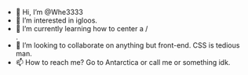 - 👋 Hi, I’m @Whe3333
- 👀 I’m interested in igloos.
- 🌱 I’m currently learning how to center a /<div/>.
- 💞️ I’m looking to collaborate on anything but front-end. CSS is tedious man.
- 📫 How to reach me? Go to Antarctica or call me or something idk.

<!---
Whe3333/Whe3333 is a ✨ special ✨ repository because its `README.md` (this file) appears on your GitHub profile.
You can click the Preview link to take a look at your changes.
--->
